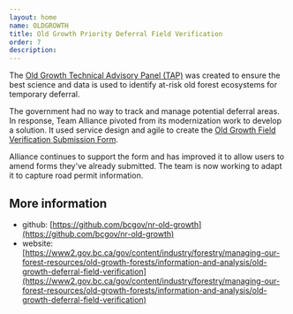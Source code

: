 ```yaml
---
layout: home
name: OLDGROWTH
title: Old Growth Priority Deferral Field Verification
order: 7
description: 
---
```


The [Old Growth Technical Advisory Panel (TAP)](https://www2.gov.bc.ca/gov/content?id=3B9ED36FB64B4DFC83528101268B73E5) was created to ensure the best science and data is used to identify at-risk old forest ecosystems for temporary deferral. 

The government had no way to track and manage potential deferral areas. In response, Team Alliance pivoted from its modernization work to develop a solution. It used service design and agile to create the [Old Growth Field Verification Submission Form](https://www2.gov.bc.ca/gov/content?id=FA95ADB67F584002993F7DA235FF7179). 

Alliance continues to support the form and has improved it to allow users to amend forms they've already submitted. The team is now working to adapt it to capture road permit information. 

## More information
+ github: [https://github.com/bcgov/nr-old-growth](https://github.com/bcgov/nr-old-growth)
+ website: [https://www2.gov.bc.ca/gov/content/industry/forestry/managing-our-forest-resources/old-growth-forests/information-and-analysis/old-growth-deferral-field-verification](https://www2.gov.bc.ca/gov/content/industry/forestry/managing-our-forest-resources/old-growth-forests/information-and-analysis/old-growth-deferral-field-verification)
